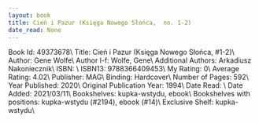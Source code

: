 ```yaml
---
layout: book
title: Cień i Pazur (Księga Nowego Słońca,  no. 1-2)
date_read: None
---
```


Book Id: 49373678\ 
Title: Cień i Pazur (Księga Nowego Słońca, #1-2)\ 
Author: Gene Wolfe\ 
Author l-f: Wolfe, Gene\ 
Additional Authors: Arkadiusz Nakoniecznik\ 
ISBN: \ 
ISBN13: 9788366409453\ 
My Rating: 0\ 
Average Rating: 4.02\ 
Publisher: MAG\ 
Binding: Hardcover\ 
Number of Pages: 592\ 
Year Published: 2020\ 
Original Publication Year: 1994\ 
Date Read: \ 
Date Added: 2021/03/11\ 
Bookshelves: kupka-wstydu, ebook\ 
Bookshelves with positions: kupka-wstydu (#2194), ebook (#14)\ 
Exclusive Shelf: kupka-wstydu\ 

